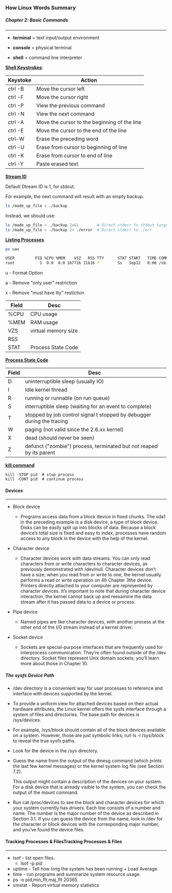 ### How Linux Words Summary



##### Chapter 2: Basic Commands

---



- **terminal** = text input/output environment

- **console** = physical terminal

- **shell** = command line interpreter

  

<u>**Shell Keystrokes**</u>:

| Keystoke | Action                                       |
| -------- | -------------------------------------------- |
| ctrl -B  | Move the cursor left                         |
| ctrl -F  | Move the cursor right                        |
| ctrl -P  | View the previous command                    |
| ctrl -N  | View the next command                        |
| ctrl -A  | Move the cursor to the beginning of the line |
| ctrl -E  | Move the cursor to the end of the line       |
| ctrl-W   | Erase the preceding word                     |
| ctrl -U  | Erase from cursor to beginning of line       |
| ctrl -K  | Erase from cursor to end of line             |
| ctrl -Y  | Paste erased text                            |



<u>**Stream ID**</u>

Default Dtream ID is 1, for stdout.

For example, the next command will result with an empty backup.

```bash
ls /made_up_file > ./backup
```

Instead, we should use:

```bash
ls /made_up_file > ./backup 2>&1		# Direct stderr to stdout target
ls /made_up_file > ./backup 2> ./error	# Direct stderr to ./err
```



<u>**Listing Processes**</u>

```bash
ps uax

USER         PID %CPU %MEM    VSZ   RSS TTY      STAT START   TIME COMMAND
root           1  0.0  0.0 167716 11616 ?        Ss   Sep12   0:06 /sbin/init splash
```

u - Format Option

a - Remove "only user" restriction

x - Remove "must have tty" restiction

| Field | Desc                |
| ----- | ------------------- |
| %CPU  | CPU usage           |
| %MEM  | RAM usage           |
| VZS   | virtual memory size |
| RSS   |                     |
| STAT  | Process State Code  |



<u>**Process State Code**</u>

| Field | Desc                                                         |
| ----- | ------------------------------------------------------------ |
| D     | uninterruptible sleep (usually IO)                           |
| I     | Idle kernel thread                                           |
| R     | running or runnable (on run queue)                           |
| S     | interruptible sleep (waiting for an event to complete)       |
| T     | stopped by job control signal t    stopped by debugger during the tracing |
| W     | paging (not valid since the 2.6.xx kernel)                   |
| X     | dead (should never be seen)                                  |
| Z     | defunct ("zombie") process, terminated but not reaped by its parent |



<u>**kill command**</u>

```
kill -STOP pid	# stop process
kill -CONT pid	# continue process
```





#### Devices

---



- Block device
  - Programs access data from a block device in fixed chunks. The sda1 in
    the preceding example is a disk device, a type of block device. Disks can
    be easily split up into blocks of data. Because a block device’s total size
    is fixed and easy to index, processes have random access to any block in
    the device with the help of the kernel.



- Character device
  - Character devices work with data streams. You can only read characters
    from or write characters to character devices, as previously demonstrated
    with /dev/null. Character devices don’t have a size; when you read from or
    write to one, the kernel usually performs a read or write operation on
    46     Chapter 3the device. Printers directly attached to your computer are represented
    by character devices. It’s important to note that during character device
    interaction, the kernel cannot back up and reexamine the data stream
    after it has passed data to a device or process.



- Pipe device
  - Named pipes are like character devices, with another process at the other
    end of the I/O stream instead of a kernel driver.



- Socket device
  - Sockets are special-purpose interfaces that are frequently used for
    interprocess communication. They’re often found outside of the /dev
    directory. Socket files represent Unix domain sockets; you’ll learn more
    about those in Chapter 10.



##### The sysfs Device Path

- /dev directory is a convenient way for user processes
  to reference and interface with devices supported by the kernel.

- To provide a uniform view for attached devices based on their actual
  hardware attributes, the Linux kernel offers the sysfs interface through a
  system of files and directories. The base path for devices is /sys/devices. 

- For example, /sys/block should contain all of the block devices available on a system. However, those
  are just symbolic links; run ls -l /sys/block to reveal the true sysfs paths.

- Look for the device in the /sys directory.

- Guess the name from the output of the dmesg command (which prints the
  last few kernel messages) or the kernel system log file (see Section 7.2).

  This output might contain a description of the devices on your system.
  For a disk device that is already visible to the system, you can check the
  output of the mount command.

- Run cat /proc/devices to see the block and character devices for which
  your system currently has drivers. Each line consists of a number and
  name. The number is the major number of the device as described in
  Section 3.1. If you can guess the device from the name, look in /dev for
  the character or block devices with the corresponding major number,
  and you’ve found the device files.



#### Tracking Processes & FilesTracking Processes & Files

---

- lsof - list open files.
  - lsof -p pid
- uptime - Tell how long the system has been running + Load Average.
- time - run programs and summarize system resource usage.
- ps -o pid,min_flt,maj_flt 20365
- vmstat - Report virtual memory statistics
